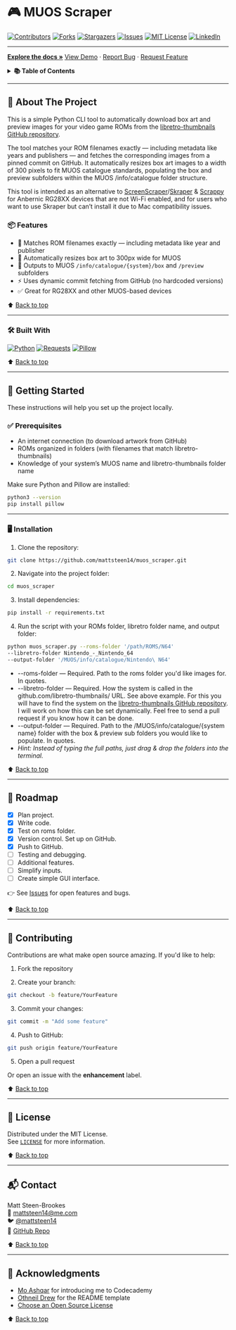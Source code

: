 # 🎮 MUOS Scraper

[![Contributors](https://img.shields.io/github/contributors/mattsteen14/muos_scraper.svg?style=for-the-badge)](https://github.com/mattsteen14/muos_scraper/graphs/contributors)
[![Forks](https://img.shields.io/github/forks/mattsteen14/muos_scraper.svg?style=for-the-badge)](https://github.com/mattsteen14/muos_scraper/network/members)
[![Stargazers](https://img.shields.io/github/stars/mattsteen14/muos_scraper.svg?style=for-the-badge)](https://github.com/mattsteen14/muos_scraper/stargazers)
[![Issues](https://img.shields.io/github/issues/mattsteen14/muos_scraper.svg?style=for-the-badge)](https://github.com/mattsteen14/muos_scraper/issues)
[![MIT License](https://img.shields.io/github/license/mattsteen14/muos_scraper.svg?style=for-the-badge)](https://github.com/mattsteen14/muos_scraper/blob/main/LICENSE)
[![LinkedIn](https://img.shields.io/badge/-LinkedIn-black.svg?style=for-the-badge&logo=linkedin&colorB=555)](https://www.linkedin.com/in/mattsteen14)

---

[**Explore the docs »**](https://github.com/mattsteen14/muos_scraper)
[View Demo](https://github.com/mattsteen14/muos_scraper) ·
[Report Bug](https://github.com/mattsteen14/muos_scraper/issues/new?labels=bug&template=bug-report---.md) ·
[Request Feature](https://github.com/mattsteen14/muos_scraper/issues/new?labels=enhancement&template=feature-request---.md)

<details>
  <summary><strong>📚 Table of Contents</strong></summary>

- [About The Project](#about-the-project)
  - [Built With](#built-with)
- [Getting Started](#getting-started)
  - [Prerequisites](#prerequisites)
  - [Installation](#installation)
- [Roadmap](#roadmap)
- [Contributing](#contributing)
- [License](#license)
- [Contact](#contact)
- [Acknowledgments](#acknowledgments)

</details>

---

## 🚀 About The Project

This is a simple Python CLI tool to automatically download box art and preview images for your video game ROMs from the [libretro-thumbnails GitHub repository](https://github.com/libretro-thumbnails/libretro-thumbnails).

The tool matches your ROM filenames exactly — including metadata like years and publishers — and fetches the corresponding images from a pinned commit on GitHub. It automatically resizes box art images to a width of 300 pixels to fit MUOS catalogue standards, populating the box and preview subfolders within the MUOS /info/catalogue folder structure.

This tool is intended as an alternative to [ScreenScraper](https://www.screenscraper.fr)/[Skraper](https://www.skraper.net) & [Scrappy](https://github.com/gabrielfvale/scrappy/releases) for Anbernic RG28XX devices that are not Wi-Fi enabled, and for users who want to use Skraper but can’t install it due to Mac compatibility issues.

### 📦 Features

- 🧠 Matches ROM filenames exactly — including metadata like year and publisher
- 🔄 Automatically resizes box art to 300px wide for MUOS
- 📁 Outputs to MUOS `/info/catalogue/{system}/box` and `/preview` subfolders
- ⚡ Uses dynamic commit fetching from GitHub (no hardcoded versions)
- ✅ Great for RG28XX and other MUOS-based devices

⬆️ [Back to top](#retroarch-scraper)

---

### 🛠 Built With

[![Python](https://img.shields.io/badge/Python-3.6%2B-blue?logo=python&logoColor=white)](https://www.python.org/)
[![Requests](https://img.shields.io/badge/Requests-%3E=2.25.1-green)](https://requests.readthedocs.io/en/latest/)
[![Pillow](https://img.shields.io/badge/Pillow-%3E=8.0.0-yellowgreen)](https://python-pillow.org/)

⬆️ [Back to top](#retroarch-scraper)

---

## 🧰 Getting Started

These instructions will help you set up the project locally.

### ✅ Prerequisites

- An internet connection (to download artwork from GitHub)
- ROMs organized in folders (with filenames that match libretro-thumbnails)
- Knowledge of your system’s MUOS name and libretro-thumbnails folder name

Make sure Python and Pillow are installed:

```bash
python3 --version
pip install pillow
```

---

### 🖥 Installation

1. Clone the repository:

```bash
git clone https://github.com/mattsteen14/muos_scraper.git
```

2. Navigate into the project folder:

```bash
cd muos_scraper
```

3. Install dependencies:

```bash
pip install -r requirements.txt
```

4. Run the script with your ROMs folder, libretro folder name, and output folder:

```sh
python muos_scraper.py --roms-folder '/path/ROMS/N64'
--libretro-folder Nintendo_-_Nintendo_64
--output-folder '/MUOS/info/catalogue/Nintendo\ N64'
```

- --roms-folder — Required. Path to the roms folder you'd like images for. In quotes.
- --libretro-folder — Required. How the system is called in the github.com/libretro-thumbnails/ URL. See above example. For this you will have to find the system on the [libretro-thumbnails GitHub repository](https://github.com/libretro-thumbnails/libretro-thumbnails). I will work on how this can be set dynamically. Feel free to send a pull request if you know how it can be done.
- --output-folder — Required. Path to the /MUOS/info/catalogue/{system name} folder with the box & preview sub folders you would like to populate. In quotes.
- *Hint: Instead of typing the full paths, just drag & drop the folders into the terminal.*

⬆️ [Back to top](#retroarch-scraper)

---

## 📅 Roadmap

- [x] Plan project.
- [x] Write code.
- [x] Test on roms folder.
- [x] Version control. Set up on GitHub.
- [x] Push to GitHub.
- [ ] Testing and debugging.
- [ ] Additional features.
- [ ] Simplify inputs.
- [ ] Create simple GUI interface.

👉 See [Issues](https://github.com/mattsteen14/muos_scraper/issues) for open features and bugs.

⬆️ [Back to top](#retroarch-scraper)

---

## 🤝 Contributing

Contributions are what make open source amazing. If you'd like to help:

1. Fork the repository

2. Create your branch:  

```bash
git checkout -b feature/YourFeature
```

3. Commit your changes:  

```bash
git commit -m "Add some feature"
```

4. Push to GitHub:  

```bash
git push origin feature/YourFeature
```

5. Open a pull request

Or open an issue with the **enhancement** label.

⬆️ [Back to top](#retroarch-scraper)

---

## 📝 License

Distributed under the MIT License.  
See [`LICENSE`](https://github.com/mattsteen14/muos_scraper/blob/main/LICENSE) for more information.

⬆️ [Back to top](#retroarch-scraper)

---

## 📬 Contact

Matt Steen-Brookes  
📧 [mattsteen14@me.com](mailto:mattsteen14@me.com)  
🐦 [@mattsteen14](https://twitter.com/mattsteen14)  
🔗 [GitHub Repo](https://github.com/mattsteen14/muos_scraper)

⬆️ [Back to top](#retroarch-scraper)

---

## 🙏 Acknowledgments

- [Mo Ashqar](https://github.com/ashqar) for introducing me to Codecademy
- [Othneil Drew](https://github.com/othneildrew) for the README template
- [Choose an Open Source License](https://choosealicense.com)

⬆️ [Back to top](#retroarch-scraper)